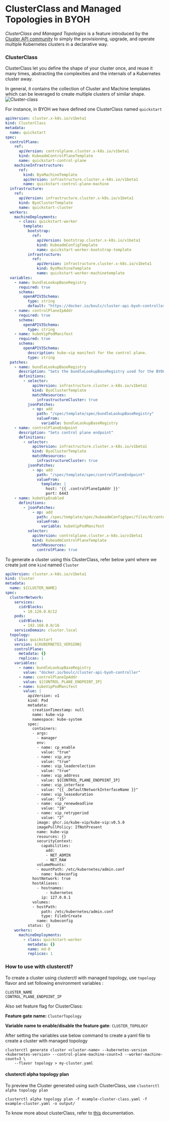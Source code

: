 # ClusterClass and Managed Topologies in BYOH

_ClusterClass and Managed Topologies_ is a feature introduced by the [Cluster API community](https://cluster-api.sigs.k8s.io/) to simply the provisioning, upgrade, and operate multiple Kubernetes clusters in a declarative way.

### ClusterClass

ClusterClass let you define the shape of your cluster once, and reuse it many times, abstracting the complexities and the internals of a Kubernetes cluster away.

In general, it contains the collection of Cluster and Machine templates which can be leveraged to create multiple clusters of similar shape.
![Cluster-class](./diagrams/clusterclass.jpg)

For instance, in BYOH we have defined one ClusterClass named `quickstart`

```yaml
apiVersion: cluster.x-k8s.io/v1beta1
kind: ClusterClass
metadata:
  name: quickstart
spec:
  controlPlane:
    ref:
      apiVersion: controlplane.cluster.x-k8s.io/v1beta1
      kind: KubeadmControlPlaneTemplate
      name: quickstart-control-plane
    machineInfrastructure:
      ref:
        kind: ByoMachineTemplate
        apiVersion: infrastructure.cluster.x-k8s.io/v1beta1
        name: quickstart-control-plane-machine
  infrastructure:
    ref:
      apiVersion: infrastructure.cluster.x-k8s.io/v1beta1
      kind: ByoClusterTemplate
      name: quickstart-cluster
  workers:
    machineDeployments:
      - class: quickstart-worker
        template:
          bootstrap:
            ref:
              apiVersion: bootstrap.cluster.x-k8s.io/v1beta1
              kind: KubeadmConfigTemplate
              name: quickstart-worker-bootstrap-template
          infrastructure:
            ref:
              apiVersion: infrastructure.cluster.x-k8s.io/v1beta1
              kind: ByoMachineTemplate
              name: quickstart-worker-machinetemplate
  variables:
    - name: bundleLookupBaseRegistry
      required: true
      schema:
        openAPIV3Schema:
          type: string
          default: "https://docker.io/boulc/cluster-api-byoh-controller"
    - name: controlPlaneIpAddr
      required: true
      schema:
        openAPIV3Schema:
          type: string
    - name: kubeVipPodManifest
      required: true
      schema:
        openAPIV3Schema:
          description: kube-vip manifest for the control plane.
          type: string
  patches:
    - name: bundleLookupBaseRegistry
      description: "Sets the bundleLookupBaseRegistry used for the BYOCluster."
      definitions:
        - selector:
            apiVersion: infrastructure.cluster.x-k8s.io/v1beta1
            kind: ByoClusterTemplate
            matchResources:
              infrastructureCluster: true
          jsonPatches:
            - op: add
              path: "/spec/template/spec/bundleLookupBaseRegistry"
              valueFrom:
                variable: bundleLookupBaseRegistry
    - name: controlPlaneEndpoint
      description: "Sets control plane endpoint"
      definitions:
        - selector:
            apiVersion: infrastructure.cluster.x-k8s.io/v1beta1
            kind: ByoClusterTemplate
            matchResources:
              infrastructureCluster: true
          jsonPatches:
            - op: add
              path: "/spec/template/spec/controlPlaneEndpoint"
              valueFrom:
                template: |
                  host: '{{ .controlPlaneIpAddr }}'
                  port: 6443
    - name: kubeVipEnabled
      definitions:
        - jsonPatches:
            - op: add
              path: /spec/template/spec/kubeadmConfigSpec/files/0/content
              valueFrom:
                variable: kubeVipPodManifest
          selector:
            apiVersion: controlplane.cluster.x-k8s.io/v1beta1
            kind: KubeadmControlPlaneTemplate
            matchResources:
              controlPlane: true
```

To generate a cluster using this ClusterClass, refer below yaml where we create just one `kind` named `Cluster`
```yaml
apiVersion: cluster.x-k8s.io/v1beta1
kind: Cluster
metadata:
  name: ${CLUSTER_NAME}
spec:
  clusterNetwork:
    services:
      cidrBlocks:
        - 10.128.0.0/12
    pods:
      cidrBlocks:
        - 192.168.0.0/16
    serviceDomain: cluster.local
  topology:
    class: quickstart
    version: ${KUBERNETES_VERSION}
    controlPlane:
      metadata: {}
      replicas: 1
    variables:
      - name: bundleLookupBaseRegistry
        value: "docker.io/boulc/cluster-api-byoh-controller"
      - name: controlPlaneIpAddr
        value: ${CONTROL_PLANE_ENDPOINT_IP}
      - name: kubeVipPodManifest
        value: |
          apiVersion: v1
          kind: Pod
          metadata:
            creationTimestamp: null
            name: kube-vip
            namespace: kube-system
          spec:
            containers:
            - args:
              - manager
              env:
              - name: cp_enable
                value: "true"
              - name: vip_arp
                value: "true"
              - name: vip_leaderelection
                value: "true"
              - name: vip_address
                value: ${CONTROL_PLANE_ENDPOINT_IP}
              - name: vip_interface
                value: "{{ .DefaultNetworkInterfaceName }}"
              - name: vip_leaseduration
                value: "15"
              - name: vip_renewdeadline
                value: "10"
              - name: vip_retryperiod
                value: "2"
              image: ghcr.io/kube-vip/kube-vip:v0.5.0
              imagePullPolicy: IfNotPresent
              name: kube-vip
              resources: {}
              securityContext:
                capabilities:
                  add:
                  - NET_ADMIN
                  - NET_RAW
              volumeMounts:
              - mountPath: /etc/kubernetes/admin.conf
                name: kubeconfig
            hostNetwork: true
            hostAliases:
              - hostnames:
                  - kubernetes
                ip: 127.0.0.1
            volumes:
            - hostPath:
                path: /etc/kubernetes/admin.conf
                type: FileOrCreate
              name: kubeconfig
          status: {}
    workers:
      machineDeployments:
        - class: quickstart-worker
          metadata: {}
          name: md-0
          replicas: 1
```

### How to use with clusterctl?

To create a cluster using clusterctl with managed topology, use `topology` flavor and set following environment variables :
```
CLUSTER_NAME
CONTROL_PLANE_ENDPOINT_IP
```
Also set feature flag for ClusterClass:

**Feature gate name:** `ClusterTopology`

**Variable name to enable/disable the feature gate**: `CLUSTER_TOPOLOGY`

After setting the variables use below command to create a yaml file to create a cluster with managed topology
```shell
clusterctl generate cluster <cluster-name> --kubernetes-version <kubernetes-version> --control-plane-machine-count=3 --worker-machine-count=3 \
    --flavor topology > my-cluster.yaml
```

#### clusterctl alpha topology plan

To preview  the Cluster generated using such ClusterClass, use `clusterctl alpha topology plan`

```shell
clusterctl alpha topology plan -f example-cluster-class.yaml -f example-cluster.yaml -o output/
```

To know more about clusterClass, refer to [this](https://cluster-api.sigs.k8s.io/tasks/experimental-features/cluster-class/index.html) documentation.